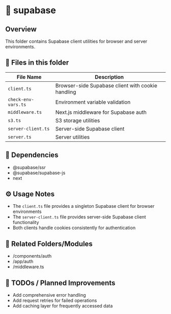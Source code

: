 # 📂 supabase

## Overview
This folder contains Supabase client utilities for browser and server environments.

## 📄 Files in this folder

| File Name | Description |
|-----------|-------------|
| `client.ts` | Browser-side Supabase client with cookie handling |
| `check-env-vars.ts` | Environment variable validation |
| `middleware.ts` | Next.js middleware for Supabase auth |
| `s3.ts` | S3 storage utilities |
| `server-client.ts` | Server-side Supabase client |
| `server.ts` | Server utilities |

## 🔗 Dependencies
- @supabase/ssr
- @supabase/supabase-js
- next

## ⚙️ Usage Notes
- The `client.ts` file provides a singleton Supabase client for browser environments
- The `server-client.ts` file provides server-side Supabase client functionality
- Both clients handle cookies consistently for authentication

## 🔄 Related Folders/Modules
- /components/auth
- /app/auth
- /middleware.ts

## 🚧 TODOs / Planned Improvements
- Add comprehensive error handling
- Add request retries for failed operations
- Add caching layer for frequently accessed data
